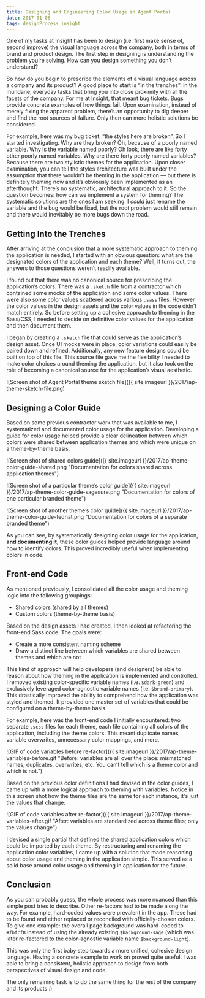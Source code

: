```yaml
---
title: Designing and Engineering Color Usage in Agent Portal
date: 2017-01-06
tags: designProcess insight
---
```


One of my tasks at Insight has been to design (i.e. first make sense of, second improve) the visual language across the company, both in terms of brand and product design. The first step in designing is understanding the problem you’re solving. How can you design something you don’t understand?

So how do you begin to prescribe the elements of a visual language across a company and its product? A good place to start is “in the trenches”: in the mundane, everyday tasks that bring you into close proximity with all the facets of the company. For me at Insight, that meant bug tickets. Bugs provide concrete examples of how things fail. Upon examination, instead of merely fixing the apparent problem, there’s an opportunity to dig deeper and find the root sources of failure. Only then can more holistic solutions be considered.

For example, here was my bug ticket: “the styles here are broken”. So I started investigating. Why are they broken? Oh, because of a poorly named variable. Why is the variable named poorly? Oh look, there are like forty other poorly named variables. Why are there forty poorly named variables? Because there are two stylistic themes for the application. Upon closer examination, you can tell the styles architecture was built under the assumption that there wouldn’t be theming in the application — but there is definitely theming now and it’s obviously been implemented as an afterthought. There’s no systematic, architectural approach to it. So the question becomes: how can we implement a system for theming? The systematic solutions are the ones I am seeking. I *could* just rename the variable and the bug would be fixed, but the root problem would still remain and there would inevitably be more bugs down the road.

## Getting Into the Trenches

After arriving at the conclusion that a more systematic approach to theming the application is needed, I started with an obvious question: what are the designated colors of the application and each theme? Well, it turns out, the answers to those questions weren’t readily available.

I found out that there was no canonical source for prescribing the application’s colors. There was a `.sketch` file from a contractor which contained some mocks of the application and some color values. There were also some color values scattered across various `.sass` files. However the color values in the design assets and the color values in the code didn’t match entirely. So before setting up a cohesive approach to theming in the Sass/CSS, I needed to decide on definitive color values for the application and then document them.

I began by creating a `.sketch` file that could serve as the application’s design asset. Once UI mocks were in place, color variations could easily be paired down and refined. Additionally, any new feature designs could be built on top of this file. This source file gave me the flexibility I needed to make color choices around theming the application, but it also took on the role of becoming a canonical source for the application’s visual aesthetic.

![Screen shot of Agent Portal theme sketch file]({{ site.imageurl }}/2017/ap-theme-sketch-file.png)

## Designing a Color Guide

Based on some previous contractor work that was available to me, I systematized and documented color usage for the application. Developing a guide for color usage helped provide a clear delineation between which colors were shared between application themes and which were unique on a theme-by-theme basis.

![Screen shot of shared colors guide]({{ site.imageurl }}/2017/ap-theme-color-guide-shared.png "Documentation for colors shared across application themes")

![Screen shot of a particular theme’s color guide]({{ site.imageurl }}/2017/ap-theme-color-guide-sagesure.png "Documentation for colors of one particular branded theme")

![Screen shot of another theme’s color guide]({{ site.imageurl }}/2017/ap-theme-color-guide-fednat.png "Documentation for colors of a separate branded theme")

As you can see, by systematically designing color usage for the application, **and documenting it**, these color guides helped provide language around how to identify colors. This proved incredibly useful when implementing colors in code.

## Front-end Code

As mentioned previously, I consolidated all the color usage and theming logic into the following groupings:

- Shared colors (shared by all themes)
- Custom colors (theme-by-theme basis)

Based on the design assets I had created, I then looked at refactoring the front-end Sass code. The goals were:

- Create a more consistent naming scheme
- Draw a distinct line between which variables are shared between themes and which are not

This kind of approach will help developers (and designers) be able to reason about how theming in the application is implemented and controlled. I removed existing color-specific variable names (i.e. `$dark-green`) and exclusively leveraged color-agnostic variable names (i.e. `$brand-primary`). This drastically improved the ability to comprehend how the application was styled and themed. It provided one master set of variables that could be configured on a theme-by-theme basis.

For example, here was the front-end code I initially encountered: two separate `.scss` files for each theme, each file containing all colors of the application, including the theme colors. This meant duplicate names, variable overwrites, unnecessary color mappings, and more.

![GIF of code variables before re-factor]({{ site.imageurl }}/2017/ap-theme-variables-before.gif "Before: variables are all over the place: mismatched names, duplicates, overwrites, etc. You can’t tell which is a theme color and which is not.")

Based on the previous color definitions I had devised in the color guides, I came up with a more logical approach to theming with variables. Notice in this screen shot how the theme files are the same for each instance, it's just the values that change:

![GIF of code variables after re-factor]({{ site.imageurl }}/2017/ap-theme-variables-after.gif "After: variables are standardized across theme files; only the values change")

I devised a single partial that defined the shared application colors which could be imported by each theme. By restructuring and renaming the application color variables, I came up with a solution that made reasoning about color usage and theming in the application simple. This served as a solid base around color usage and theming in application for the future.

## Conclusion

As you can probably guess, the whole process was more nuanced than this simple post tries to describe. Other re-factors had to be made along the way. For example, hard-coded values were prevalent in the app. These had to be found and either replaced or reconciled with officially-chosen colors. To give one example: the overall page background was hard-coded to `#fbfcf8` instead of using the already existing `$background-sage` (which was later re-factored to the color-agnostic variable name `$background-light`).

This was only the first baby step towards a more unified, cohesive design language. Having a concrete example to work on proved quite useful. I was able to bring a consistent, holistic approach to design from both perspectives of visual design and code.

The only remaining task is to do the same thing for the rest of the company and its products :)
